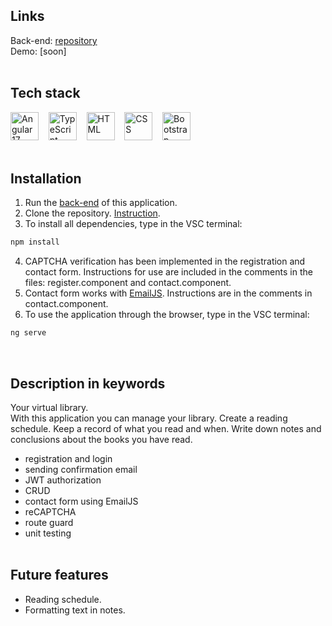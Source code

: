 ## Links
Back-end: [repository](https://github.com/willy-it-wonka/Bookshelf-backend)\
Demo: [soon]
</br></br>

## Tech stack
<img src="https://user-images.githubusercontent.com/25181517/183890595-779a7e64-3f43-4634-bad2-eceef4e80268.png" width="45px" height="auto" alt="Angular 17">&nbsp;&nbsp;&nbsp;
<img src="https://user-images.githubusercontent.com/25181517/183890598-19a0ac2d-e88a-4005-a8df-1ee36782fde1.png" width="45px" height="auto" alt="TypeScript">&nbsp;&nbsp;&nbsp;
<img src="https://user-images.githubusercontent.com/25181517/192158954-f88b5814-d510-4564-b285-dff7d6400dad.png" width="45px" height="auto" alt="HTML">&nbsp;&nbsp;&nbsp;
<img src="https://user-images.githubusercontent.com/25181517/183898674-75a4a1b1-f960-4ea9-abcb-637170a00a75.png" width="45px" height="auto" alt="CSS">&nbsp;&nbsp;&nbsp;
<img src="https://user-images.githubusercontent.com/25181517/183898054-b3d693d4-dafb-4808-a509-bab54cf5de34.png" width="45px" height="auto" alt="Bootstrap">
</br></br>

## Installation
1. Run the [back-end](https://github.com/willy-it-wonka/Bookshelf-backend) of this application.
2. Clone the repository. [Instruction](https://learn.microsoft.com/en-us/azure/developer/javascript/how-to/with-visual-studio-code/clone-github-repository?tabs=integrated-terminal#clone-repository).
3. To install all dependencies, type in the VSC terminal:
```bash
npm install
```
4. CAPTCHA verification has been implemented in the registration and contact form. Instructions for use are included in the comments in the files: register.component and contact.component.
5. Contact form works with [EmailJS](https://www.emailjs.com/). Instructions are in the comments in contact.component.
6. To use the application through the browser, type in the VSC terminal:
```bash
ng serve
```
</br>

## Description in keywords
Your virtual library.\
With this application you can manage your library. Create a reading schedule. Keep a record of what you read and when. Write down notes and conclusions about the books you have read.
</br>
* registration and login
* sending confirmation email
* JWT authorization
* CRUD
* contact form using EmailJS
* reCAPTCHA
* route guard
* unit testing
</br></br>

## Future features
* Reading schedule.
* Formatting text in notes.
